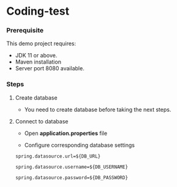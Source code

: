 # Coding-test

### Prerequisite

This demo project requires:
* JDK 11 or above.
* Maven installation
* Server port 8080 available.

### Steps
1. Create database

    - You need to create database before taking the next steps.

2. Connect to database

    - Open **application.properties** file

    - Configure corresponding database settings

   `spring.datasource.url=${DB_URL}`

   `spring.datasource.username=${DB_USERNAME}`

   `spring.datasource.password=${DB_PASSWORD}`